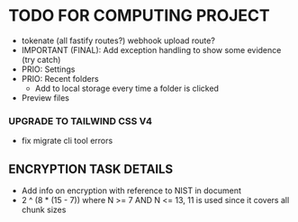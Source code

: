 # TODO FOR COMPUTING PROJECT
- tokenate (all fastify routes?) webhook upload route?
- IMPORTANT (FINAL): Add exception handling to show some evidence (try catch)
- PRIO: Settings
- PRIO: Recent folders
  - Add to local storage every time a folder is clicked
- Preview files


### UPGRADE TO TAILWIND CSS V4

- fix migrate cli tool errors

## ENCRYPTION TASK DETAILS

- Add info on encryption with reference to NIST in document
- 2 ^ (8 \* (15 - 7)) where N >= 7 AND N <= 13, 11 is used since it covers all chunk sizes

